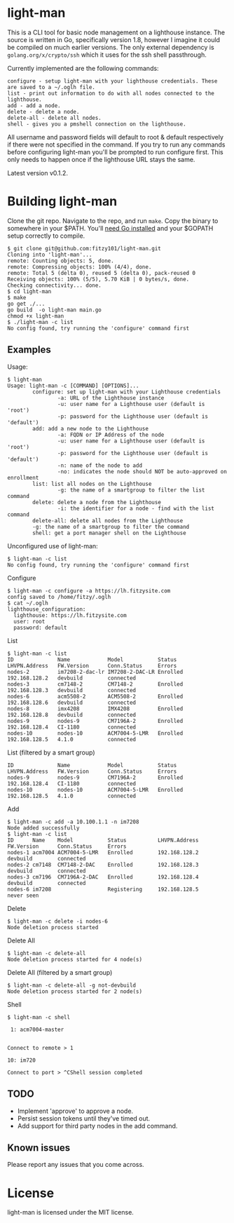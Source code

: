 # light-man

This is a CLI tool for basic node management on a lighthouse instance. The source is written in Go, specifically version 1.8, however I imagine it could be compiled on much earlier versions. The only external dependency is `golang.org/x/crypto/ssh` which it uses for the ssh shell passthrough.

Currently implemented are the following commands:

```
configure - setup light-man with your lighthouse credentials. These are saved to a ~/.oglh file.
list - print out information to do with all nodes connected to the lighthouse.
add - add a node.
delete - delete a node.
delete-all - delete all nodes.
shell - gives you a pmshell connection on the lighthouse.
```

All username and password fields will default to root & default respectively if there were not specified in the command. If you try to run any commands before configuring light-man you'll be prompted to run configure first. This only needs to happen once if the lighthouse URL stays the same.

Latest version v0.1.2.

# Building light-man
Clone the git repo. Navigate to the repo, and run `make`. Copy the binary to somewhere in your $PATH. 
You'll [need Go installed](https://golang.org/doc/install) and your $GOPATH setup correctly to compile.

```
$ git clone git@github.com:fitzy101/light-man.git
Cloning into 'light-man'...
remote: Counting objects: 5, done.
remote: Compressing objects: 100% (4/4), done.
remote: Total 5 (delta 0), reused 5 (delta 0), pack-reused 0
Receiving objects: 100% (5/5), 5.70 KiB | 0 bytes/s, done.
Checking connectivity... done.
$ cd light-man
$ make
go get ./...
go build  -o light-man main.go
chmod +x light-man
$ ./light-man -c list
No config found, try running the 'configure' command first
```

## Examples

Usage:
```
$ light-man
Usage: light-man -c [COMMAND] [OPTIONS]...
        configure: set up light-man with your Lighthouse credentials
                -a: URL of the Lighthouse instance
                -u: user name for a Lighthouse user (default is 'root')
                -p: password for the Lighthouse user (default is 'default')
        add: add a new node to the Lighthouse
                -a: FQDN or IP Address of the node
                -u: user name for a Lighthouse user (default is 'root')
                -p: password for the Lighthouse user (default is 'default')
                -n: name of the node to add
                -no: indicates the node should NOT be auto-approved on enrollment
        list: list all nodes on the Lighthouse
                -g: the name of a smartgroup to filter the list command
        delete: delete a node from the Lighthouse
                -i: the identifier for a node - find with the list command
        delete-all: delete all nodes from the Lighthouse
		-g: the name of a smartgroup to filter the command
        shell: get a port manager shell on the Lighthouse
```

Unconfigured use of light-man:
```
$ light-man -c list
No config found, try running the 'configure' command first
```

Configure
```
$ light-man -c configure -a https://lh.fitzysite.com
config saved to /home/fitzy/.oglh
$ cat ~/.oglh
lighthouse_configuration:
  lighthouse: https://lh.fitzysite.com
  user: root
  password: default
```

List
```
$ light-man -c list
ID              Name            Model           Status          LHVPN.Address   FW.Version      Conn.Status     Errors
nodes-2         im7208-2-dac-lr IM7208-2-DAC-LR Enrolled        192.168.128.2   devbuild        connected
nodes-3         cm7148-2        CM7148-2        Enrolled        192.168.128.3   devbuild        connected
nodes-6         acm5508-2       ACM5508-2       Enrolled        192.168.128.6   devbuild        connected
nodes-8         imx4208         IMX4208         Enrolled        192.168.128.8   devbuild        connected
nodes-9         nodes-9         CM7196A-2       Enrolled        192.168.128.4   CI-1180         connected
nodes-10        nodes-10        ACM7004-5-LMR   Enrolled        192.168.128.5   4.1.0           connected
```

List (filtered by a smart group)
```
ID              Name            Model           Status          LHVPN.Address   FW.Version      Conn.Status     Errors
nodes-9         nodes-9         CM7196A-2       Enrolled        192.168.128.4   CI-1180         connected
nodes-10        nodes-10        ACM7004-5-LMR   Enrolled        192.168.128.5   4.1.0           connected
```

Add
```
$ light-man -c add -a 10.100.1.1 -n im7208
Node added successfully
$ light-man -c list
ID      Name    Model           Status          LHVPN.Address   FW.Version      Conn.Status     Errors
nodes-1 acm7004 ACM7004-5-LMR   Enrolled        192.168.128.2   devbuild        connected
nodes-2 cm7148  CM7148-2-DAC    Enrolled        192.168.128.3   devbuild        connected
nodes-3 cm7196  CM7196A-2-DAC   Enrolled        192.168.128.4   devbuild        connected
nodes-6 im7208                  Registering     192.168.128.5                   never seen
```

Delete
```
$ light-man -c delete -i nodes-6
Node deletion process started
```

Delete All
```
$ light-man -c delete-all
Node deletion process started for 4 node(s)
```

Delete All (filtered by a smart group)
```
$ light-man -c delete-all -g not-devbuild
Node deletion process started for 2 node(s)
```


Shell
```
$ light-man -c shell
 
 1: acm7004-master 
                   
 
Connect to remote > 1
 
10: im720
 
Connect to port > ^CShell session completed
```

## TODO
- Implement 'approve' to approve a node.
- Persist session tokens until they've timed out.
- Add support for third party nodes in the add command.
 
## Known issues
Please report any issues that you come across.

# License
light-man is licensed under the MIT license.
